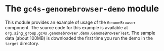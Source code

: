 The `gc4s-genomebrowser-demo` module
====================================

This module provides an example of usage of the `GenomeBrowser` component. The source code for this example is available at `org.sing_group.gc4s.genomebrowser.demo.GenomeBrowserTest`. The sample data (about 100MB) is downloaded the first time you run the demo in the `target` directory.